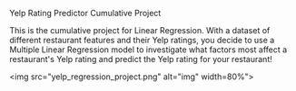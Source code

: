 Yelp Rating Predictor Cumulative Project

This is the cumulative project for Linear Regression.
With a dataset of different restaurant features and their Yelp ratings, you decide to use a Multiple Linear Regression model to investigate what factors most affect a restaurant's Yelp rating and predict the Yelp rating for your restaurant!


<img src="yelp_regression_project.png" alt="img" width=80%">

